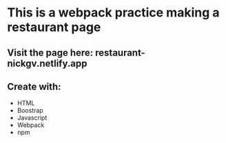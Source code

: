 # This is a webpack practice making a restaurant page

## Visit the page here: restaurant-nickgv.netlify.app

## Create with:

- HTML
- Boostrap
- Javascript
- Webpack
- npm
